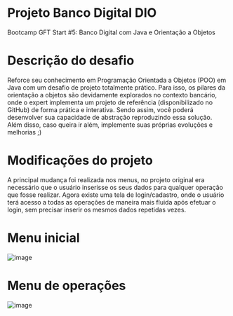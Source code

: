 # Projeto Banco Digital DIO
Bootcamp GFT Start #5: Banco Digital com Java e Orientação a Objetos



# Descrição do desafio
Reforce seu conhecimento em Programação Orientada a Objetos (POO) em Java com um desafio de projeto totalmente prático. Para isso, os pilares da orientação a objetos são devidamente explorados no contexto bancário, onde o expert implementa um projeto de referência (disponibilizado no GitHub) de forma prática e interativa. Sendo assim, você poderá desenvolver sua capacidade de abstração reproduzindo essa solução. Além disso, caso queira ir além, implemente suas próprias evoluções e melhorias ;)

# Modificações do projeto
A principal mudança foi realizada nos menus, no projeto original era necessário que o usuário inserisse os seus dados para qualquer operação que fosse realizar. Agora existe uma tela de login/cadastro, onde o usuário terá acesso a todas as operações de maneira mais fluida após efetuar o login, sem precisar inserir os mesmos dados repetidas vezes.

# Menu inicial
![image](https://user-images.githubusercontent.com/26952472/170121886-64284776-df28-46e0-a1ce-13a5881e09cd.png)

# Menu de operações
![image](https://user-images.githubusercontent.com/26952472/170122134-8df3f0de-34b9-470a-8049-1ab448979cbf.png)
